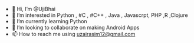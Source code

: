 - 👋 Hi, I’m @UjiBhai
- 👀 I’m interested in Python , #C , #C++ , Java , Javascrpt, PHP ,R ,Clojure
- 🌱 I’m currently learning Python
- 💞️ I’m looking to collaborate on making Android Apps
- 📫 How to reach me using uzairasim12@gmail.com

<!---
UjiBhai/UjiBhai is a ✨ special ✨ repository because its `README.md` (this file) appears on your GitHub profile.
You can click the Preview link to take a look at your changes.
--->
